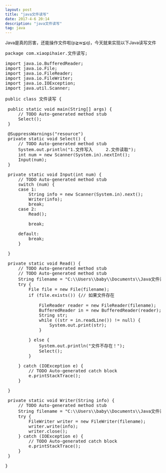 ```yaml
---
layout: post
title: "java文件读写"
date: 2017-4-6 20:14
description: "java文件读写"
tag: java
---
```


Java是真的厉害，还能操作文件啦(p≧w≦q)，今天就来实现以下Java读写文件
<pre>
package com.xiaopihaier.文件读写;

import java.io.BufferedReader;
import java.io.File;
import java.io.FileReader;
import java.io.FileWriter;
import java.io.IOException;
import java.util.Scanner;

public class 文件读写 {

 public static void main(String[] args) {
	 // TODO Auto-generated method stub
	 Select();
 }

 @SuppressWarnings("resource")
 private static void Select() {
	 // TODO Auto-generated method stub
	 System.out.println("1.文件写入		2.文件读取");
	 int num = new Scanner(System.in).nextInt();
	 Input(num);
 }

 private static void Input(int num) {
	 // TODO Auto-generated method stub
	 switch (num) {
	 case 1:
		 String info = new Scanner(System.in).next();
		 Writer(info);
		 break;
	 case 2:
		 Read();

		 break;

	 default:
		 break;
	 }

 }

 private static void Read() {
	 // TODO Auto-generated method stub
	 // TODO Auto-generated method stub
	 String filename = "C:\\Users\\baby\\Documents\\Java文件读写.txt";
	 try {
		 File file = new File(filename);
		 if (file.exists()) {// 如果文件存在

			 FileReader reader = new FileReader(filename);
			 BufferedReader in = new BufferedReader(reader);
			 String str;
			 while ((str = in.readLine()) != null) {
				 System.out.print(str);
			 }

		 } else {
			 System.out.println("文件不存在！");
			 Select();
		 }

	 } catch (IOException e) {
		 // TODO Auto-generated catch block
		 e.printStackTrace();
	 }

 }

 private static void Writer(String info) {
	 // TODO Auto-generated method stub
	 String filename = "C:\\Users\\baby\\Documents\\Java文件读写.txt";
	 try {
		 FileWriter writer = new FileWriter(filename);
		 writer.write(info);
		 writer.close();
	 } catch (IOException e) {
		 // TODO Auto-generated catch block
		 e.printStackTrace();
	 }
 }

}
